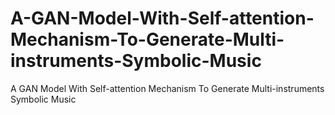 # A-GAN-Model-With-Self-attention-Mechanism-To-Generate-Multi-instruments-Symbolic-Music
A GAN Model With Self-attention Mechanism To Generate Multi-instruments Symbolic Music
